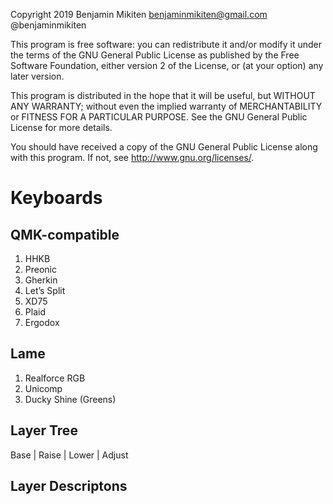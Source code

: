 Copyright 2019 Benjamin Mikiten benjaminmikiten@gmail.com @benjaminmikiten

This program is free software: you can redistribute it and/or modify
it under the terms of the GNU General Public License as published by
the Free Software Foundation, either version 2 of the License, or
(at your option) any later version.

This program is distributed in the hope that it will be useful,
but WITHOUT ANY WARRANTY; without even the implied warranty of
MERCHANTABILITY or FITNESS FOR A PARTICULAR PURPOSE. See the
GNU General Public License for more details.

You should have received a copy of the GNU General Public License
along with this program. If not, see <http://www.gnu.org/licenses/>.

# Keyboards

## QMK-compatible

1. HHKB
2. Preonic
3. Gherkin
4. Let’s Split
5. XD75
6. Plaid
7. Ergodox

## Lame

1. Realforce RGB
2. Unicomp
3. Ducky Shine (Greens)

## Layer Tree

Base
| Raise
| Lower
| Adjust

## Layer Descriptons
